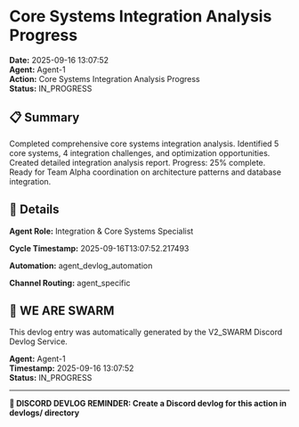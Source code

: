 # Core Systems Integration Analysis Progress

**Date:** 2025-09-16 13:07:52  
**Agent:** Agent-1  
**Action:** Core Systems Integration Analysis Progress  
**Status:** IN_PROGRESS

## 📋 Summary

Completed comprehensive core systems integration analysis. Identified 5 core systems, 4 integration challenges, and optimization opportunities. Created detailed integration analysis report. Progress: 25% complete. Ready for Team Alpha coordination on architecture patterns and database integration.

## 🎯 Details

**Agent Role:** Integration & Core Systems Specialist

**Cycle Timestamp:** 2025-09-16T13:07:52.217493

**Automation:** agent_devlog_automation

**Channel Routing:** agent_specific

## 🐝 WE ARE SWARM

This devlog entry was automatically generated by the V2_SWARM Discord Devlog Service.

**Agent:** Agent-1  
**Timestamp:** 2025-09-16 13:07:52  
**Status:** IN_PROGRESS

---

**📝 DISCORD DEVLOG REMINDER: Create a Discord devlog for this action in devlogs/ directory**
